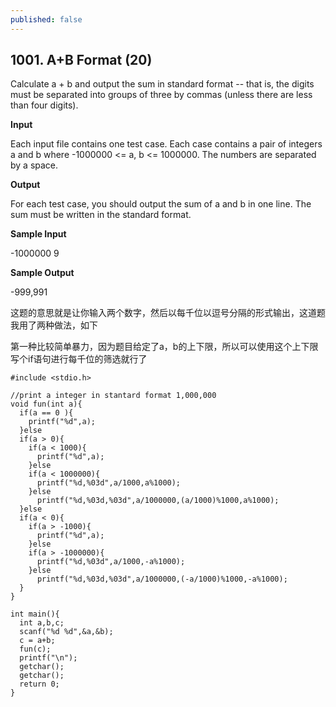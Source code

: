 ```yaml
---
published: false
---
```

## 1001. A+B Format (20)
	
 Calculate a + b and output the sum in standard format -- that is, the digits must be separated into groups of three by commas (unless there are less than four digits).

**Input**

Each input file contains one test case. Each case contains a pair of integers a and b where -1000000 <= a, b <= 1000000. The numbers are separated by a space.

**Output**

For each test case, you should output the sum of a and b in one line. The sum must be written in the standard format.

**Sample Input**

-1000000 9

**Sample Output**

-999,991

这题的意思就是让你输入两个数字，然后以每千位以逗号分隔的形式输出，这道题我用了两种做法，如下

第一种比较简单暴力，因为题目给定了a，b的上下限，所以可以使用这个上下限写个if语句进行每千位的筛选就行了
```
#include <stdio.h>

//print a integer in stantard format 1,000,000 
void fun(int a){
  if(a == 0 ){
    printf("%d",a);
  }else
  if(a > 0){
    if(a < 1000){
      printf("%d",a);
    }else
    if(a < 1000000){
      printf("%d,%03d",a/1000,a%1000);
    }else
      printf("%d,%03d,%03d",a/1000000,(a/1000)%1000,a%1000);
  }else
  if(a < 0){
    if(a > -1000){
      printf("%d",a);
    }else
    if(a > -1000000){
      printf("%d,%03d",a/1000,-a%1000);
    }else
      printf("%d,%03d,%03d",a/1000000,(-a/1000)%1000,-a%1000);
  }
}

int main(){
  int a,b,c;
  scanf("%d %d",&a,&b);
  c = a+b;
  fun(c);
  printf("\n");
  getchar();
  getchar();
  return 0;
}
```